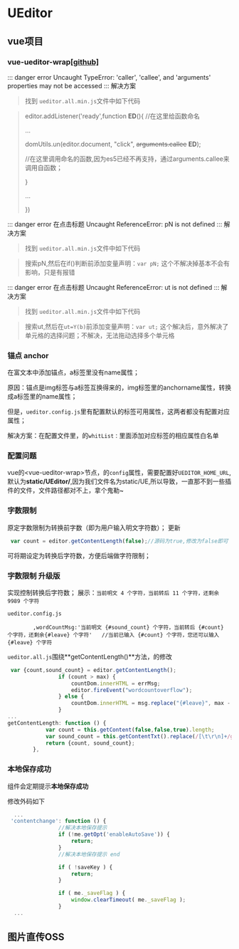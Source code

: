 # UEditor

## vue项目

### vue-ueditor-wrap[[github]](https://github.com/HaoChuan9421/vue-ueditor-wrap)

::: danger error
Uncaught TypeError: 'caller', 'callee', and 'arguments' properties may not be accessed
:::
解决方案
>找到 ```ueditor.all.min.js```文件中如下代码

>
> editor.addListener('ready',function **ED**(){
> //在这里给函数命名
>
> ...
>
> domUtils.un(editor.document, "click", ~~arguments.callee~~ **ED**);
>
> //在这里调用命名的函数,因为es5已经不再支持，通过arguments.callee来调用自函数；
>
> }
>
> ...
>
> })


::: danger error
在点击标题
Uncaught ReferenceError: pN is not defined
:::
解决方案
>找到 ```ueditor.all.min.js```文件中如下代码

>搜索pN,然后在if()判断前添加变量声明：```var pN;```
>这个不解决掉基本不会有影响，只是有报错

::: danger error
在点击标题
Uncaught ReferenceError: ut is not defined
:::
解决方案
>找到 ```ueditor.all.min.js```文件中如下代码

>搜索ut,然后在```ut=Y(b)```前添加变量声明：```var ut;```
>这个解决后，意外解决了单元格的选择问题；不解决，无法拖动选择多个单元格

### 锚点 anchor

在富文本中添加锚点，a标签里没有name属性；

原因：锚点是img标签与a标签互换得来的，img标签里的anchorname属性，转换成a标签里的name属性；

但是，```ueditor.config.js```里有配置默认的标签可用属性，这两者都没有配置对应属性；

解决方案：在配置文件里，的`whitList：`里面添加对应标签的相应属性白名单

### 配置问题

vue的\<vue-ueditor-wrap\>节点，的`config`属性，需要配置好`UEDITOR_HOME_URL`,默认为**static/UEditor/**,因为我们文件名为static/UE,所以导致，一直那不到一些插件的文件，文件路径都对不上，拿个鬼勒~

### 字数限制

原定字数限制为转换前字数（即为用户输入明文字符数）；
更新
```javascript
 var count = editor.getContentLength(false);//源码为true,修改为false即可
```
可将期设定为转换后字符数，方便后端做字符限制；

### 字数限制 升级版

实现控制转换后字符数；
展示：`当前明文 4 个字符，当前转后 11 个字符，还剩余9989 个字符`

`ueditor.config.js`
```
        ,wordCountMsg:'当前明文 {#sound_count} 个字符，当前转后 {#count} 个字符，还剩余{#leave} 个字符'   //当前已输入 {#count} 个字符，您还可以输入{#leave} 个字符

```

`ueditor.all.js`围绕**getContentLength()**方法，的修改
```javascript
 var {count,sound_count} = editor.getContentLength();
                if (count > max) {
                    countDom.innerHTML = errMsg;
                    editor.fireEvent("wordcountoverflow");
                } else {
                    countDom.innerHTML = msg.replace("{#leave}", max - count).replace("{#count}", count).replace("{#sound_count}",sound_count);
                }
...
getContentLength: function () {
            var count = this.getContent(false,false,true).length;
            var sound_count = this.getContentTxt().replace(/[\t\r\n]+/g, '').length;
            return {count, sound_count};
        },
```

### 本地保存成功

组件会定期提示**本地保存成功**

修改外码如下
```javascript
  ...
 'contentchange': function () {
                //解决本地保存提示
                if (!me.getOpt('enableAutoSave')) {
                    return;
                }
                //解决本地保存提示 end

                if ( !saveKey ) {
                    return;
                }

                if ( me._saveFlag ) {
                    window.clearTimeout( me._saveFlag );
                }
  ...
```

## 图片直传OSS


